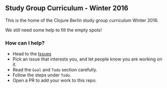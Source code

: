 ## Study Group Curriculum - Winter 2016

This is the home of the Clojure Berlin study group curriculum Winter 2016.

We still need some help to fill the empty spots!

### How can I help?

* Head to the [Issues](/../../issues)
* Pick an issue that interests you, and let people know you are working on it.
* Read the `Goal` and `Todo` section carefully. 
* Follow the steps under `Todo`. 
* Open a PR to add your work to this repo.
